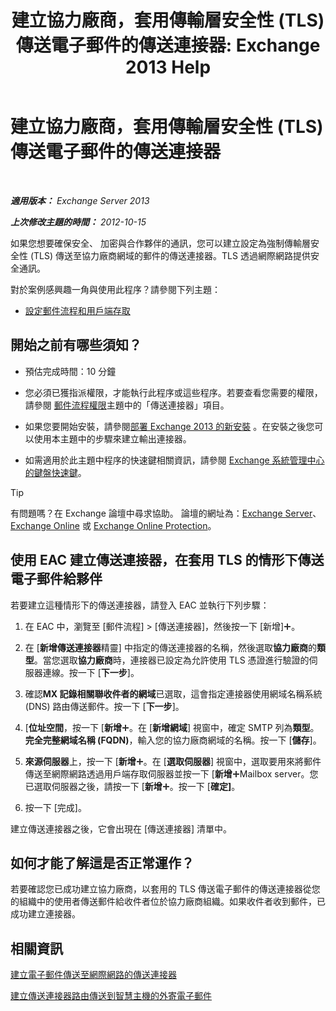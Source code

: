 ﻿---
title: '建立協力廠商，套用傳輸層安全性 (TLS) 傳送電子郵件的傳送連接器: Exchange 2013 Help'
TOCTitle: 建立協力廠商，套用傳輸層安全性 (TLS) 傳送電子郵件的傳送連接器
ms:assetid: ff2abefc-dd3e-4431-b947-df942fbf82d9
ms:mtpsurl: https://technet.microsoft.com/zh-tw/library/JJ657514(v=EXCHG.150)
ms:contentKeyID: 50474669
ms.date: 05/21/2018
mtps_version: v=EXCHG.150
ms.translationtype: MT
---

# 建立協力廠商，套用傳輸層安全性 (TLS) 傳送電子郵件的傳送連接器

 

_**適用版本：** Exchange Server 2013_

_**上次修改主題的時間：** 2012-10-15_

如果您想要確保安全、 加密與合作夥伴的通訊，您可以建立設定為強制傳輸層安全性 (TLS) 傳送至協力廠商網域的郵件的傳送連接器。TLS 透過網際網路提供安全通訊。

對於案例感興趣一角與使用此程序？請參閱下列主題：

  - [設定郵件流程和用戶端存取](configure-mail-flow-and-client-access-exchange-2013-help.md)

## 開始之前有哪些須知？

  - 預估完成時間：10 分鐘

  - 您必須已獲指派權限，才能執行此程序或這些程序。若要查看您需要的權限，請參閱 [郵件流程權限](mail-flow-permissions-exchange-2013-help.md)主題中的「傳送連接器」項目。

  - 如果您要開始安裝，請參閱[部署 Exchange 2013 的新安裝](deploy-a-new-installation-of-exchange-2013-exchange-2013-help.md) 。在安裝之後您可以使用本主題中的步驟來建立輸出連接器。

  - 如需適用於此主題中程序的快速鍵相關資訊，請參閱 [Exchange 系統管理中心的鍵盤快速鍵](keyboard-shortcuts-in-the-exchange-admin-center-exchange-online-protection-help.md)。


> [!TIP]  
> 有問題嗎？在 Exchange 論壇中尋求協助。 論壇的網址為：<a href="https://go.microsoft.com/fwlink/p/?linkid=60612">Exchange Server</a>、 <a href="https://go.microsoft.com/fwlink/p/?linkid=267542">Exchange Online</a> 或 <a href="https://go.microsoft.com/fwlink/p/?linkid=285351">Exchange Online Protection</a>。




## 使用 EAC 建立傳送連接器，在套用 TLS 的情形下傳送電子郵件給夥伴

若要建立這種情形下的傳送連接器，請登入 EAC 並執行下列步驟：

1.  在 EAC 中，瀏覽至 \[郵件流程\] \> \[傳送連接器\]，然後按一下 \[新增\]![加入圖示](images/JJ218640.c1e75329-d6d7-4073-a27d-498590bbb558(EXCHG.150).gif "加入圖示")。

2.  在 \[**新增傳送連接器**精靈\] 中指定的傳送連接器的名稱，然後選取**協力廠商**的**類型**。當您選取**協力廠商**時，連接器已設定為允許使用 TLS 憑證進行驗證的伺服器連線。按一下 \[**下一步**\]。

3.  確認**MX 記錄相關聯收件者的網域**已選取，這會指定連接器使用網域名稱系統 (DNS) 路由傳送郵件。按一下 \[**下一步**\]。

4.  \[**位址空間**，按一下 \[**新增**![加入圖示](images/JJ218640.c1e75329-d6d7-4073-a27d-498590bbb558(EXCHG.150).gif "加入圖示")。在 \[**新增網域**\] 視窗中，確定 SMTP 列為**類型**。**完全完整網域名稱 (FQDN)**，輸入您的協力廠商網域的名稱。按一下 \[**儲存**\]。

5.  **來源伺服器**上，按一下 \[**新增**![加入圖示](images/JJ218640.c1e75329-d6d7-4073-a27d-498590bbb558(EXCHG.150).gif "加入圖示")。在 \[**選取伺服器**\] 視窗中，選取要用來將郵件傳送至網際網路透過用戶端存取伺服器並按一下 \[**新增**![加入圖示](images/JJ218640.c1e75329-d6d7-4073-a27d-498590bbb558(EXCHG.150).gif "加入圖示")Mailbox server。您已選取伺服器之後，請按一下 \[**新增**![加入圖示](images/JJ218640.c1e75329-d6d7-4073-a27d-498590bbb558(EXCHG.150).gif "加入圖示")。按一下 \[**確定\]**。

6.  按一下 \[完成\]。

建立傳送連接器之後，它會出現在 \[傳送連接器\] 清單中。

## 如何才能了解這是否正常運作？

若要確認您已成功建立協力廠商，以套用的 TLS 傳送電子郵件的傳送連接器從您的組織中的使用者傳送郵件給收件者位於協力廠商組織。如果收件者收到郵件，已成功建立連接器。

## 相關資訊

[建立電子郵件傳送至網際網路的傳送連接器](create-a-send-connector-for-email-sent-to-the-internet-exchange-2013-help.md)

[建立傳送連接器路由傳送到智慧主機的外寄電子郵件](create-a-send-connector-to-route-outbound-email-through-a-smart-host-exchange-2013-help.md)

